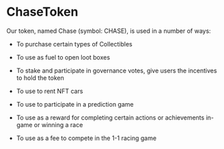 # ChaseToken

Our token, named Chase (symbol: CHASE), is used in a number of ways:

+ To purchase certain types of Collectibles

+ To use as fuel to open loot boxes

+ To stake and participate in governance votes, give users the incentives to hold the token

+ To use to rent NFT cars

+ To use to participate in a prediction game

+ To use as a reward for completing certain actions or achievements in-game or winning a race

+ To use as a fee to compete in the 1-1 racing game
